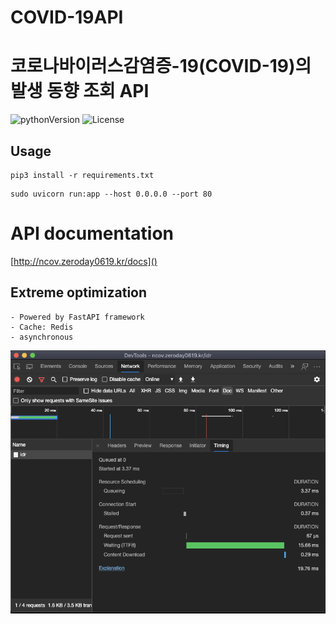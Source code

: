 # COVID-19API
코로나바이러스감염증-19(COVID-19)의 발생 동향 조회 API
======================================================
![pythonVersion](https://img.shields.io/badge/python-v3.8-blue) ![License](https://img.shields.io/badge/License-MIT-blue)

## Usage
```
pip3 install -r requirements.txt
```
```
sudo uvicorn run:app --host 0.0.0.0 --port 80
```

# API documentation
[http://ncov.zeroday0619.kr/docs]()

## Extreme optimization
    - Powered by FastAPI framework
    - Cache: Redis
    - asynchronous
![TTFB 15.66ms](/src/img/TTFB.png)